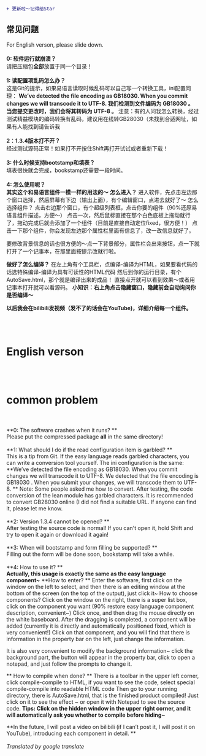  ```diff
+ 更新啦～记得给Star
```
 
 ## 常见问题
 For English verson, please slide down.
<br><br>
**0: 软件运行就崩溃？**
<br>
请把压缩包**全部**放置于同一个目录！
<br><br>
**1: 读配置项乱码怎么办？**
<br>
这是Git的提示，如果易语言读取时候乱码可以自己写一个转换工具，ini配置同理：
**We’ve detected the file encoding as GB18030. When you commit changes we will transcode it to UTF-8.
我们检测到文件编码为 GB18030 。 当您提交更改时，我们会将其转码为 UTF-8 。**
注意：有的人问我怎么转换，经过测试精益模块的编码转换有乱码，建议用在线转GB28030（未找到合适网址，如果有人能找到请告诉我
<br><br>
**2：1.3.4版本打不开？**
<br>
经过测试源码正常！如果打不开按住Shift再打开试试或者重新下载！
<br><br>
**3: 什么时候支持bootstamp和填表？**
<br>
填表很快就会完成，bookstamp还需要一段时间。
<br><br>
**4: 怎么使用呢？**
<br>
**其实这个和易语言组件一模一样的用法的～**
**怎么进入？**
进入软件，先点击左边那个窗口选择，然后屏幕有下边（输出上面），有个编辑窗口，点进去就好了～
怎么选择组件？
点击右边那个窗口，有个超级列表框，点击你要的组件（90%还原易语言组件描述，方便～）
点击一次，然后鼠标直接在那个白色底板上拖动就行了，拖动完成后就会添加了一个组件（目前是直接自动定位fixed，很方便！）
点击一下那个组件，你会发现左边那个属性栏里面有信息了，改一改信息就好了。

要修改背景信息的话也很方便的～点一下背景部分，属性栏会出来按钮，点一下就打开了一个记事本，在那里面按提示改就行啦。

**做好了怎么编译？**
在左上角有个工具栏，点编译-编译为HTML，如果要看代码的话选特殊编译-编译为具有可读性的HTML代码
然后到你的运行目录，有个AutoSave.html，那个就是编译出来的成品！
直接点开就可以看到效果～或者用记事本打开就可以看源码。
**小知识：右上角点击隐藏窗口，隐藏前会自动询问你是否编译～**


**以后我会在bilibili发视频（发不了的话会在YouTube)，详细介绍每一个组件。**

<br><br>
# English verson
<br><br>
# common problem
<br><br>
**0: The software crashes when it runs? **
<br>
Please put the compressed package **all** in the same directory!
<br><br>
**1: What should I do if the read configuration item is garbled? **
<br>
This is a tip from Git. If the easy language reads garbled characters, you can write a conversion tool yourself. The ini configuration is the same:
**We’ve detected the file encoding as GB18030. When you commit changes we will transcode it to UTF-8.
We detected that the file encoding is GB18030 . When you submit your changes, we will transcode them to UTF-8. **
Note: Some people asked me how to convert. After testing, the code conversion of the lean module has garbled characters. It is recommended to convert GB28030 online (I did not find a suitable URL. If anyone can find it, please let me know.
<br><br>
**2: Version 1.3.4 cannot be opened? **
<br>
After testing the source code is normal! If you can't open it, hold Shift and try to open it again or download it again!
<br><br>
**3: When will bootstamp and form filling be supported? **
<br>
Filling out the form will be done soon, bookstamp will take a while.
<br><br>
**4: How to use it? **
<br>
**Actually, this usage is exactly the same as the easy language component~**
**How to enter? **
Enter the software, first click on the window on the left to select, and then there is an editing window at the bottom of the screen (on the top of the output), just click it~
How to choose components?
Click on the window on the right, there is a super list box, click on the component you want (90% restore easy language component description, convenient~)
Click once, and then drag the mouse directly on the white baseboard. After the dragging is completed, a component will be added (currently it is directly and automatically positioned fixed, which is very convenient!)
Click on that component, and you will find that there is information in the property bar on the left, just change the information.

It is also very convenient to modify the background information~ click the background part, the button will appear in the property bar, click to open a notepad, and just follow the prompts to change it.

** How to compile when done? **
There is a toolbar in the upper left corner, click compile-compile to HTML, if you want to see the code, select special compile-compile into readable HTML code
Then go to your running directory, there is AutoSave.html, that is the finished product compiled!
Just click on it to see the effect ~ or open it with Notepad to see the source code.
**Tips: Click on the hidden window in the upper right corner, and it will automatically ask you whether to compile before hiding~**


**In the future, I will post a video on bilibili (if I can’t post it, I will post it on YouTube), introducing each component in detail. **
<br><br>
*Translated by google translate*
